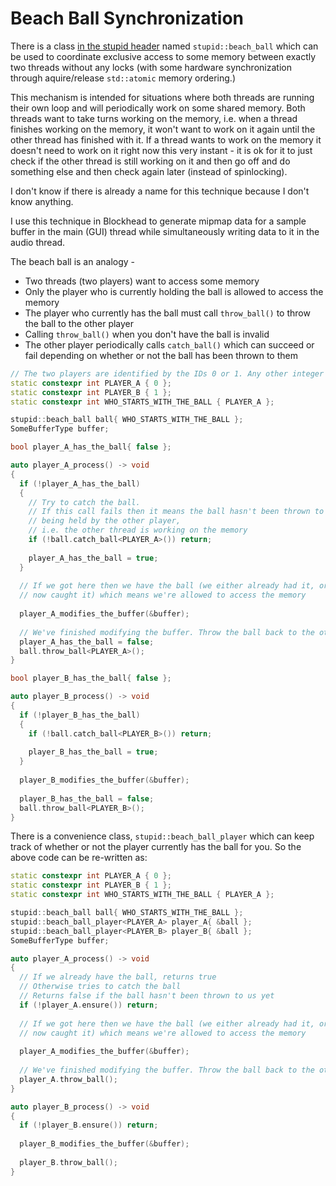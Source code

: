# Beach Ball Synchronization
There is a class [in the stupid header](include/stupid/stupid.hpp) named `stupid::beach_ball` which can be used to coordinate exclusive access to some memory between exactly two threads without any locks (with some hardware synchronization through aquire/release `std::atomic` memory ordering.)

This mechanism is intended for situations where both threads are running their own loop and will periodically work on some shared memory. Both threads want to take turns working on the memory, i.e. when a thread finishes working on the memory, it won't want to work on it again until the other thread has finished with it. If a thread wants to work on the memory it doesn't need to work on it right now this very instant - it is ok for it to just check if the other thread is still working on it and then go off and do something else and then check again later (instead of spinlocking).

I don't know if there is already a name for this technique because I don't know anything.

I use this technique in Blockhead to generate mipmap data for a sample buffer in the main (GUI) thread while simultaneously writing data to it in the audio thread.

The beach ball is an analogy -
 - Two threads (two players) want to access some memory
 - Only the player who is currently holding the ball is allowed to access the memory
 - The player who currently has the ball must call `throw_ball()` to throw the ball to the other player
 - Calling `throw_ball()` when you don't have the ball is invalid
 - The other player periodically calls `catch_ball()` which can succeed or fail depending on whether or not the ball has been thrown to them

```c++
// The two players are identified by the IDs 0 or 1. Any other integer is invalid
static constexpr int PLAYER_A { 0 };
static constexpr int PLAYER_B { 1 };
static constexpr int WHO_STARTS_WITH_THE_BALL { PLAYER_A };

stupid::beach_ball ball{ WHO_STARTS_WITH_THE_BALL };
SomeBufferType buffer;
```
```c++
bool player_A_has_the_ball{ false };

auto player_A_process() -> void
{
  if (!player_A_has_the_ball)
  {
    // Try to catch the ball.
    // If this call fails then it means the ball hasn't been thrown to us and is
    // being held by the other player,
    // i.e. the other thread is working on the memory
    if (!ball.catch_ball<PLAYER_A>()) return;
    
    player_A_has_the_ball = true;
  }
  
  // If we got here then we have the ball (we either already had it, or we just
  // now caught it) which means we're allowed to access the memory
  
  player_A_modifies_the_buffer(&buffer);
  
  // We've finished modifying the buffer. Throw the ball back to the other player
  player_A_has_the_ball = false;
  ball.throw_ball<PLAYER_A>();
}
```
```c++
bool player_B_has_the_ball{ false };

auto player_B_process() -> void
{
  if (!player_B_has_the_ball)
  {
    if (!ball.catch_ball<PLAYER_B>()) return;
    
    player_B_has_the_ball = true;
  }
  
  player_B_modifies_the_buffer(&buffer);
  
  player_B_has_the_ball = false;
  ball.throw_ball<PLAYER_B>();
}
```
There is a convenience class, `stupid::beach_ball_player` which can keep track of whether or not the player currently has the ball for you. So the above code can be re-written as:
```c++
static constexpr int PLAYER_A { 0 };
static constexpr int PLAYER_B { 1 };
static constexpr int WHO_STARTS_WITH_THE_BALL { PLAYER_A };

stupid::beach_ball ball{ WHO_STARTS_WITH_THE_BALL };
stupid::beach_ball_player<PLAYER_A> player_A{ &ball };
stupid::beach_ball_player<PLAYER_B> player_B{ &ball };
SomeBufferType buffer;
```
```c++
auto player_A_process() -> void
{
  // If we already have the ball, returns true
  // Otherwise tries to catch the ball
  // Returns false if the ball hasn't been thrown to us yet
  if (!player_A.ensure()) return;
  
  // If we got here then we have the ball (we either already had it, or we just
  // now caught it) which means we're allowed to access the memory
  
  player_A_modifies_the_buffer(&buffer);
  
  // We've finished modifying the buffer. Throw the ball back to the other player
  player_A.throw_ball();
}
```
```c++
auto player_B_process() -> void
{
  if (!player_B.ensure()) return;
  
  player_B_modifies_the_buffer(&buffer);
  
  player_B.throw_ball();
}
```
